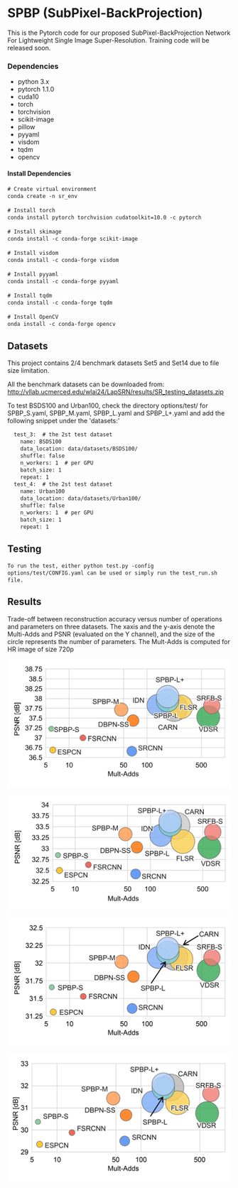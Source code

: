 ﻿# SPBP (SubPixel-BackProjection)

This is the Pytorch code for our proposed SubPixel-BackProjection Network For Lightweight Single Image
Super-Resolution.
Training code will be released soon.

### Dependencies
  * python 3.x
  * pytorch 1.1.0
  * cuda10
  * torch
  * torchvision
  * scikit-image
  * pillow
  * pyyaml
  * visdom
  * tqdm
  * opencv
  
#### Install Dependencies
```
# Create virtual environment
conda create -n sr_env

# Install torch
conda install pytorch torchvision cudatoolkit=10.0 -c pytorch

# Install skimage
conda install -c conda-forge scikit-image

# Install visdom
conda install -c conda-forge visdom

# Install pyyaml
conda install -c conda-forge pyyaml

# Install tqdm
conda install -c conda-forge tqdm

# Install OpenCV
onda install -c conda-forge opencv
```

## Datasets

This project contains 2/4 benchmark datasets Set5 and Set14 due to file size limitation.

All the benchmark datasets can be downloaded from: http://vllab.ucmerced.edu/wlai24/LapSRN/results/SR_testing_datasets.zip

To test BSDS100 and Urban100, check the directory options/test/ for SPBP_S.yaml, SPBP_M.yaml, SPBP_L.yaml and SPBP_L+.yaml 
and add the following snippet under the 'datasets:'
```
  test_3:  # the 2st test dataset
    name: BSDS100
    data_location: data/datasets/BSDS100/
    shuffle: false
    n_workers: 1  # per GPU
    batch_size: 1
    repeat: 1
  test_4:  # the 2st test dataset
    name: Urban100
    data_location: data/datasets/Urban100/
    shuffle: false
    n_workers: 1  # per GPU
    batch_size: 1
    repeat: 1
```

## Testing
```
To run the test, either python test.py -config options/test/CONFIG.yaml can be used or simply run the test_run.sh file.
```

## Results
Trade-off between reconstruction accuracy versus number of operations and parameters on three datasets. The xaxis and the y-axis denote the Multi-Adds and PSNR (evaluated on the Y channel), and the size of the circle represents the number of parameters.
The Mult-Adds is computed for HR image of size 720p 

<p align="center">
  <img src="results/set5-1.png">
</p>
<p align="center">
  <img src="results/set14-1.png">
</p>
<p align="center">
  <img src="results/BSDS100.png">
</p>
<p align="center">
  <img src="results/Urban100.png">
</p>

